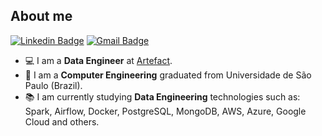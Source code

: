 ## About me
[![Linkedin Badge](https://img.shields.io/badge/-LinkedIn-blue?style=flat-square&logo=Linkedin&logoColor=white&link=https://www.linkedin.com/in/paulo-octavio/)](https://www.linkedin.com/in/paulo-octavio/) [![Gmail Badge](https://img.shields.io/badge/-Gmail-c14438?style=flat-square&logo=Gmail&logoColor=white&link=mailto:paulooctavio@usp.br)](mailto:paulooctavio@usp.br)

- 💻 I am a **Data Engineer** at [Artefact](https://www.artefact.com/).
- 🔭 I am a **Computer Engineering** graduated from Universidade de São Paulo (Brazil).
- 📚 I am currently studying **Data Engineering** technologies such as: Spark, Airflow, Docker, PostgreSQL, MongoDB, AWS, Azure, Google Cloud and others.
